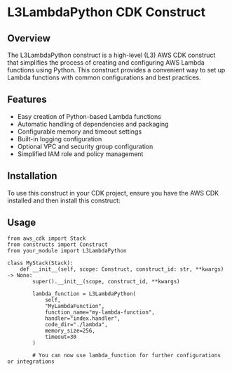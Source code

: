 # L3LambdaPython CDK Construct

## Overview

The L3LambdaPython construct is a high-level (L3) AWS CDK construct that simplifies the process of creating and configuring AWS Lambda functions using Python. This construct provides a convenient way to set up Lambda functions with common configurations and best practices.

## Features

- Easy creation of Python-based Lambda functions
- Automatic handling of dependencies and packaging
- Configurable memory and timeout settings
- Built-in logging configuration
- Optional VPC and security group configuration
- Simplified IAM role and policy management

## Installation

To use this construct in your CDK project, ensure you have the AWS CDK installed and then install this construct:

## Usage

```
from aws_cdk import Stack
from constructs import Construct
from your_module import L3LambdaPython

class MyStack(Stack):
    def __init__(self, scope: Construct, construct_id: str, **kwargs) -> None:
        super().__init__(scope, construct_id, **kwargs)

        lambda_function = L3LambdaPython(
            self,
            "MyLambdaFunction",
            function_name="my-lambda-function",
            handler="index.handler",
            code_dir="./lambda",
            memory_size=256,
            timeout=30
        )

        # You can now use lambda_function for further configurations or integrations

```
